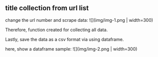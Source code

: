 ## title collection from url list

change the url number and scrape data:
![](img/img-1.png | width=300)

Therefore, function created for collecting all data.

Lastly, save the data as a csv format via using dataframe.

here, show a dataframe sample:
![](img/img-2.png | width=300)